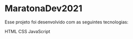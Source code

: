 # MaratonaDev2021

<p>Esse projeto foi desenvolvido com as seguintes tecnologias:<p>
<tr>
            <th>HTML</th>
            <th>CSS</th>
            <th>JavaScript</th>
</tr>
